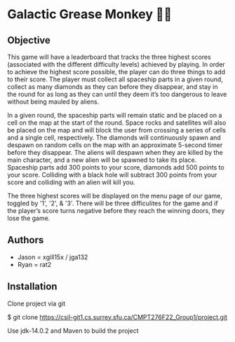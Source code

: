 # Galactic Grease Monkey 🐒🚀

## Objective
This game will have a leaderboard that tracks the three highest scores (associated with the different difficulty levels) achieved by playing. In order to achieve the highest score possible, the player can do three things to add to their score. The player must collect all spaceship parts in a given round, collect as many diamonds as they can before they disappear, and stay in the round for as long as they can until they deem it’s too dangerous to leave without being mauled by aliens. 

In a given round, the spaceship parts will remain static and be placed on a cell on the map at the start of the round. Space rocks and satellites will also be placed on the map and will block the user from crossing a series of cells and a single cell, respectively. The diamonds will continuously spawn and despawn on random cells on the map with an approximate 5-second timer before they disappear. The aliens will despawn when they are killed by the main character, and a new alien will be spawned to take its place. Spaceship parts add 300 points to your score, diamonds add 500 points to your score. Colliding with a black hole will subtract 300 points from your score and colliding with an alien will kill you. 

The three highest scores will be displayed on the menu page of our game, toggled by '1', '2', & '3'. There will be three difficulites for the game and if the player’s score turns negative before they reach the winning doors, they lose the game.


## Authors
- Jason = xgill15x / jga132 
- Ryan = rat2

## Installation

Clone project via git

$ git clone https://csil-git1.cs.surrey.sfu.ca/CMPT276F22_Group1/project.git

Use jdk-14.0.2 and Maven to build the project
    
